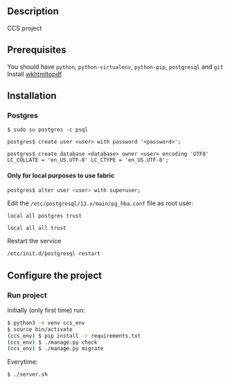 ## Description
CCS project

## Prerequisites

You should have `python`, `python-virtualenv`, `python-pip`, `postgresql` and `git`
Install [wkhtmltopdf](https://wkhtmltopdf.org/)

## Installation

### Postgres

```
$ sudo su postgres -c psql

postgres$ create user <user> with password '<password>';

postgres$ create database <database> owner <user> encoding 'UTF8' LC_COLLATE = 'en_US.UTF-8' LC_CTYPE = 'en_US.UTF-8';
```

#### Only for local purposes to use fabric

```sh
postgres$ alter user <user> with superuser;
```

Edit the `/etc/postgresql/13.x/main/pg_hba.conf` file as root user:

```
local all postgres trust

local all all trust
```

Restart the service

```sh
/etc/init.d/postgresql restart
```


## Configure the project

### Run project

Initially (only first time) run:

```sh
$ python3 -m venv ccs_env
$ source bin/activate
(ccs_env) $ pip install -r requirements.txt
(ccs_env) $ ./manage.py check
(ccs_env) $ ./manage.py migrate
```

Everytime:
```sh
$ ./server.sh
```
